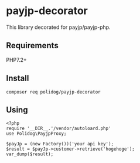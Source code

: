 # payjp-decorator
This library decorated for payjp/payjp-php.

## Requirements
PHP7.2+

## Install

```
composer req polidog/payjp-decorator
```

## Using

```
<?php
require '__DIR__.'/vendor/autoloard.php'
use Polidog\PayjpProxy; 

$payJp = (new Factory())('your api key');
$result = $payJp->customer->retrieve('hogehoge');
var_dump($result);
```

